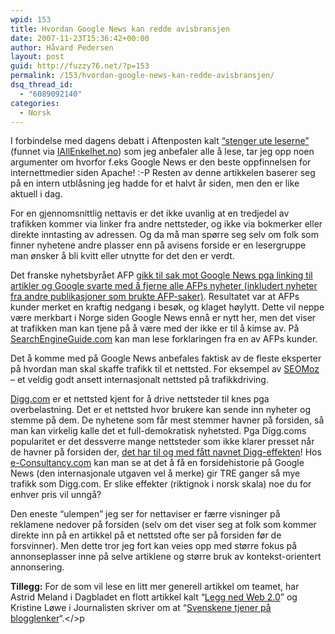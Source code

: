 ```yaml
---
wpid: 153
title: Hvordan Google News kan redde avisbransjen
date: 2007-11-23T15:36:42+00:00
author: Håvard Pedersen
layout: post
guid: http://fuzzy76.net/?p=153
permalink: /153/hvordan-google-news-kan-redde-avisbransjen/
dsq_thread_id:
  - "6089092140"
categories:
  - Norsk
---
```

I forbindelse med dagens debatt i Aftenposten kalt [&#8220;stenger ute leserne&#8221;](http://www.aftenposten.no/meninger/debatt/article2116321.ece) (funnet via [IAllEnkelhet.no](http://www.iallenkelhet.no/nettavisene-vs-soekemotorene)) som jeg anbefaler alle å lese, tar jeg opp noen argumenter om hvorfor f.eks Google News er den beste oppfinnelsen for internettmedier siden Apache! :-P Resten av denne artikkelen baserer seg på en intern utblåsning jeg hadde for et halvt år siden, men den er like aktuell i dag.

<!--more-->

For en gjennomsnittlig nettavis er det ikke uvanlig at en tredjedel av trafikken kommer via linker fra andre nettsteder, og ikke via bokmerker eller direkte inntasting av adressen. Og da må man spørre seg selv om folk som finner nyhetene andre plasser enn på avisens forside er en lesergruppe man ønsker å bli kvitt eller utnytte for det den er verdt.

Det franske nyhetsbyrået AFP [gikk til sak mot Google News pga linking til artikler og Google svarte med å fjerne alle AFPs nyheter (inkludert nyheter fra andre publikasjoner som brukte AFP-saker)](http://www.techdirt.com/articles/20050325/0956206.shtml). Resultatet var at AFPs kunder merket en kraftig nedgang i besøk, og klaget høylytt. Dette vil neppe være merkbart i Norge siden Google News ennå er nytt her, men det viser at trafikken man kan tjene på å være med der ikke er til å kimse av. På [SearchEngineGuide.com](http://www.searchengineguide.com/articles/2005/0323_rc1.html) kan man lese forklaringen fra en av AFPs kunder.

Det å komme med på Google News anbefales faktisk av de fleste eksperter på hvordan man skal skaffe trafikk til et nettsted. For eksempel av [SEOMoz](http://www.seomoz.org/blogdetail.php?ID=1480) &#8211; et veldig godt ansett internasjonalt nettsted på trafikkdriving.

[Digg.com](http://www.digg.com) er et nettsted kjent for å drive nettsteder til knes pga overbelastning. Det er et nettsted hvor brukere kan sende inn nyheter og stemme på dem. De nyhetene som får mest stemmer havner på forsiden, så man kan virkelig kalle det et full-demokratisk nyhetsted. Pga Digg.coms popularitet er det dessverre mange nettsteder som ikke klarer presset når de havner på forsiden der, [det har til og med fått navnet Digg-effekten](http://en.wikipedia.org/wiki/Digg_effect)! Hos [e-Consultancy.com](http://www.e-consultancy.com/news-blog/361555/how-much-traffic-can-digg-or-google-news-drive-to-your-site.html) kan man se at det å få en forsidehistorie på Google News (den internasjonale utgaven vel å merke) gir TRE ganger så mye trafikk som Digg.com. Er slike effekter (riktignok i norsk skala) noe du for enhver pris vil unngå?

Den eneste &#8220;ulempen&#8221; jeg ser for nettaviser er færre visninger på reklamene nedover på forsiden (selv om det viser seg at folk som kommer direkte inn på en artikkel på et nettsted ofte ser på forsiden før de forsvinner). Men dette tror jeg fort kan veies opp med større fokus på annonseplasser inne på selve artiklene og større bruk av kontekst-orientert annonsering.

**Tillegg:** For de som vil lese en litt mer generell artikkel om teamet, har Astrid Meland i Dagbladet en flott artikkel kalt &#8220;[Legg ned Web 2.0](http://www.dagbladet.no/magasinet/2007/09/21/510332.html)&#8221; og Kristine Løwe i Journalisten skriver om at &#8220;[Svenskene tjener på blogglenker](http://www.journalisten.no/story/49945)&#8220;.</>p
